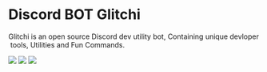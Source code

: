 # Discord BOT Glitchi 
 <p>Glitchi is an open source Discord dev utility bot, Containing unique devloper tools, Utilities and Fun Commands.</p> 
  
  
 ![](https://media.discordapp.net/attachments/906985861525155880/934092437473886288/2022-01-21-19-45-37.jpg) 
 [![](https://img.shields.io/badge/SERVER-7289DA?style=for-the-badge&logo=discord&logoColor=white)](https://discord.gg/ZARyCT3a7G) 
 [![](https://img.shields.io/badge/Invite-7289DA?style=for-the-badge&logo=discord&logoColor=white)](https://discord.com/oauth2/authorize?client_id=852227150455373906&scope=bot%20applications.commands&permissions=413927861313)
